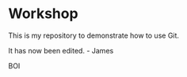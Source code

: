 # Workshop
This is my repository to demonstrate how to use Git.

It has now been edited. - James

BOI
